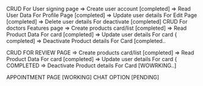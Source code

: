 
CRUD For User signing page
=> Create user account [completed]
=> Read User Data For Profile Page [completed]
=> Update user details For Edit Page [completed]
=> Delete user details For deactivate [completed]
CRUD For doctors Features page
=> Create products card/list [completed]
=> Read Product Data For card [completed]
=> Update user details For card {
completed]
=> Deactivate Product details For Card [completed..

CRUD FOR REVIEW PAGE 
=> Create products card/list [completed]
=> Read Product Data For card [completed]
=> Update user details For card {
COMPLETED
=> Deactivate Product details For Card [WOWRKING..]

APPOINTMENT PAGE [WORKING]
CHAT OPTION [PENDING]


